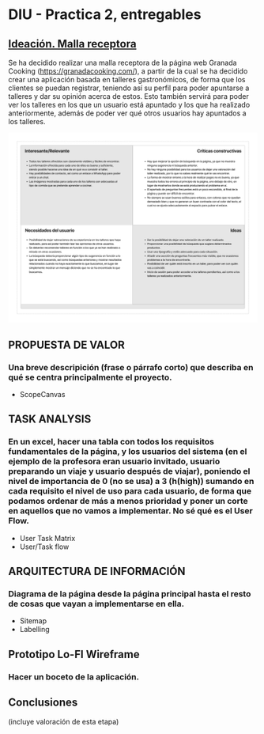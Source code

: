 # DIU - Practica 2, entregables

## <a href="https://github.com/carloshoyo/DIU/blob/master/P2/Malla%20receptora.pdf">Ideación. Malla receptora</a>
  Se ha decidido realizar una malla receptora de la página web Granada Cooking (https://granadacooking.com/), a partir de la cual se ha decidido crear una aplicación basada en talleres gastronómicos, de forma que los clientes se puedan registrar, teniendo así su perfil para poder apuntarse a talleres y dar su opinión acerca de estos. Esto también servirá para poder ver los talleres en los que un usuario está apuntado y los que ha realizado anteriormente, además de poder ver qué otros usuarios hay apuntados a los talleres.
  
![Malla receptora](MallaReceptora.png)

## PROPUESTA DE VALOR
### Una breve descripición (frase o párrafo corto) que describa en qué se centra principalmente el proyecto.
* ScopeCanvas


## TASK ANALYSIS
### En un excel, hacer una tabla con todos los requisitos fundamentales de la página, y los usuarios del sistema (en el ejemplo de la profesora eran usuario invitado, usuario preparando un viaje y usuario después de viajar), poniendo el nivel de importancia de 0 (no se usa) a 3 (h(high)) sumando en cada requisito el nivel de uso para cada usuario, de forma que podamos ordenar de más a menos prioridad y poner un corte en aquellos que no vamos a implementar. No sé qué es el User Flow.
* User Task Matrix 
* User/Task flow


## ARQUITECTURA DE INFORMACIÓN
### Diagrama de la página desde la página principal hasta el resto de cosas que vayan a implementarse en ella.
* Sitemap 
* Labelling 


## Prototipo Lo-FI Wireframe 
### Hacer un boceto de la aplicación.

## Conclusiones  
(incluye valoración de esta etapa)
